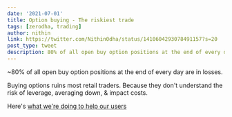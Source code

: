 ```yaml
---
date: '2021-07-01'
title: Option buying - The riskiest trade 
tags: [zerodha, trading]
author: nithin
link: https://twitter.com/Nithin0dha/status/1410604293078491157?s=20
post_type: tweet
description: 80% of all open buy option positions at the end of every day are in losses...
---
```


~80% of all open buy option positions at the end of every day are in losses.

Buying options ruins most retail traders. Because they don't understand the risk of leverage, averaging down, & impact costs. 

Here's [what we're doing to help our users](https://zerodha.com/z-connect/nudge/option-buying-the-riskiest-trade-out-there)
